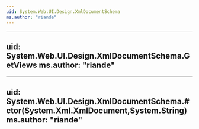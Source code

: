 ```yaml
---
uid: System.Web.UI.Design.XmlDocumentSchema
ms.author: "riande"
---
```


---
uid: System.Web.UI.Design.XmlDocumentSchema.GetViews
ms.author: "riande"
---

---
uid: System.Web.UI.Design.XmlDocumentSchema.#ctor(System.Xml.XmlDocument,System.String)
ms.author: "riande"
---
